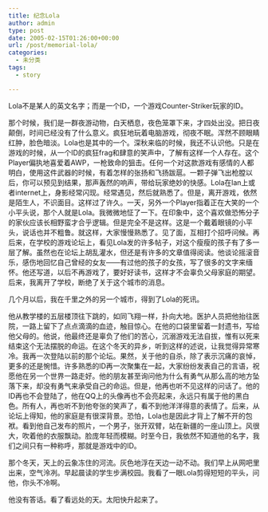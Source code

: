```yaml
---
title: 纪念Lola
author: admin
type: post
date: 2005-02-15T01:26:00+00:00
url: /post/memorial-lola/
categories:
  - 未分类
tags:
  - story

---
```

Lola不是某人的英文名字；而是一个ID，一个游戏Counter-Striker玩家的ID。

那个时候，我们是一群夜游动物，白天栖息，夜色笼罩下来，才四处出没。把日夜颠倒，时间已经没有了什么意义。疯狂地玩着电脑游戏，彻夜不眠。浑然不顾眼睛红肿，脸色暗淡。Lola也是其中的一个。深秋来临的时候，我还不认识他。只是在游戏的时候，从一个ID的疯狂frag和肆意的笑声中，了解有这样一个人存在。这个Player偏执地喜爱着AWP，一枪致命的狙击。任何一个对这款游戏有感情的人都明白，使用这件武器的时候，有着怎样的张扬和飞扬跋扈。一颗子弹飞出枪膛以后，你可以预见到结果，那声轰然的响声，带给玩家绝妙的快感。Lola在lan上或者internet上，身影经常闪现。经常遇见，然后就熟悉了。但是，离开游戏，依然是陌生人，不识面目。这样过了许久。一天，另外一个Player指着正在大笑的一个小平头说，那个人就是Lola。我微微地怔了一下。在印象中，这个喜欢做恐怖分子的家伙应该长相野蛮才合乎逻辑。但是完全不是这样。这是一个戴着眼镜的小平头，说话也并不粗鲁。就这样，大家慢慢熟悉了。见了面，互相打个招呼问候。再后来，在学校的游戏论坛上，看见Lola发的许多帖子，对这个瘦瘦的孩子有了多一层了解。虽然也在论坛上胡乱灌水，但还是有许多的文章值得阅读。他谈论摇滚音乐，感伤地回忆自己曾经的女友——有过他的孩子的女孩，写了很多的文字来缅怀。他还写道，以后不再游戏了，要好好读书，这样才不会辜负父母家庭的期望。后来，我离开了学校，断绝了关于这个城市的消息。

几个月以后，我在千里之外的另一个城市，得到了Lola的死讯。

他从教学楼的五层楼顶往下跳的，如同飞翔一样，扑向大地。医护人员把他抬往医院，一路上留下了点点滴滴的血迹，触目惊心。在他的口袋里留着一封遗书，写给他父母的。他说，他最终还是辜负了他们的苦心，沉溺游戏无法自拔，惟有以死来结束这个无法摆脱的命运。在这个冬天的异乡，听到这样的述说，让我觉得异常寒冷。我再一次登陆以前的那个论坛。果然，关于他的自杀，除了表示沉痛的哀悼，更多的还是惋惜。许多熟悉的ID再一次聚集在一起，大家纷纷发表自己的言语，祝愿他在另一个世界一路走好。他的朋友甚至询问他为什么有勇气从那么高的地方坠落下来，却没有勇气来承受自己的命运。但是，他再也听不见这样的问话了。他的ID再也不会登陆了，他在QQ上的头像再也不会亮起来，永远只有属于他的黑白色。所有人，再也听不到他夸张的笑声了，看不到他洋洋得意的表情了。后来，从论坛上得知，他的家庭是有很深背景。恐怕，Lola也是因此才背上了解不开的包袱。看到他自己发布的照片，一个男子，张开双臂，站在新疆的一座山顶上。风很大，吹着他的衣服飘动。脸庞年轻而模糊。时至今日，我依然不知道他的名字，我们之间只有一种称呼，那就是游戏中的ID。

那个冬天，天上的云象冻住的河流。灰色地浮在天边一动不动。我们早上从网吧里出来，空气泠冽。早起晨读的学生步满校园。我看了一眼Lola剪得短短的平头，问他，你头不冷啊。

他没有答话。看了看远处的天。太阳快升起来了。